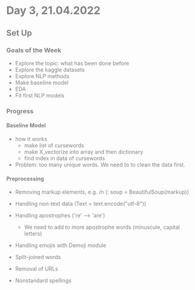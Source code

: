 
<span style="color:grey">

# Day 3, 21.04.2022

## Set Up

### Goals of the Week
* Explore the topic: what has been done before
* Explore the kaggle datasets
* Explore NLP methods
* Make baseline model
* EDA
* Fit first NLP models

### Progress
#### Baseline Model
* how it works
    * make list of cursewords
    * make X_vectorize into array and then dictionary
    * find index in data of cursewords
* Problem: too many unique words. We need to to clean the data first.

#### Preprocessing
* Removing markup elements, e.g. /n (: soup = BeautifulSoup(markup))
* Handling non-text data (Text = text.encode("utf-8"))
* Handling apostrophes ('re' --> 'are')
    * We need to add to more apostrophe words (minuscule, capital letters)
    
* Handling emojis with Demoji module

* Split-joined words

* Removal of URLs

* Nonstandard spellings
